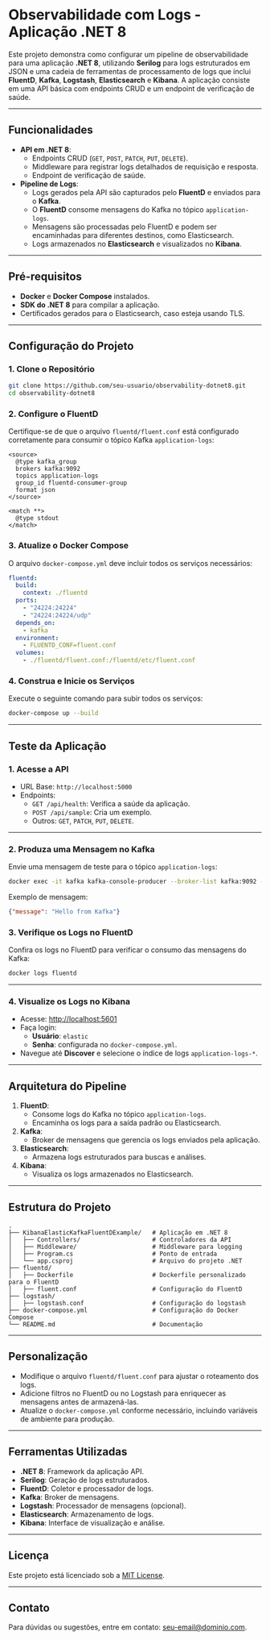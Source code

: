 ﻿# Observabilidade com Logs - Aplicação .NET 8

Este projeto demonstra como configurar um pipeline de observabilidade para uma aplicação **.NET 8**, utilizando **Serilog** para logs estruturados em JSON e uma cadeia de ferramentas de processamento de logs que inclui **FluentD**, **Kafka**, **Logstash**, **Elasticsearch** e **Kibana**. A aplicação consiste em uma API básica com endpoints CRUD e um endpoint de verificação de saúde.

---

## Funcionalidades

- **API em .NET 8**:
  - Endpoints CRUD (`GET`, `POST`, `PATCH`, `PUT`, `DELETE`).
  - Middleware para registrar logs detalhados de requisição e resposta.
  - Endpoint de verificação de saúde.
- **Pipeline de Logs**:
  - Logs gerados pela API são capturados pelo **FluentD** e enviados para o **Kafka**.
  - O **FluentD** consome mensagens do Kafka no tópico `application-logs`.
  - Mensagens são processadas pelo FluentD e podem ser encaminhadas para diferentes destinos, como Elasticsearch.
  - Logs armazenados no **Elasticsearch** e visualizados no **Kibana**.

---

## Pré-requisitos

- **Docker** e **Docker Compose** instalados.
- **SDK do .NET 8** para compilar a aplicação.
- Certificados gerados para o Elasticsearch, caso esteja usando TLS.

---

## Configuração do Projeto

### 1. Clone o Repositório

```bash
git clone https://github.com/seu-usuario/observability-dotnet8.git
cd observability-dotnet8
````

### 2. Configure o FluentD

Certifique-se de que o arquivo `fluentd/fluent.conf` está configurado corretamente para consumir o tópico Kafka `application-logs`:

```plaintext
<source>
  @type kafka_group
  brokers kafka:9092
  topics application-logs
  group_id fluentd-consumer-group
  format json
</source>

<match **>
  @type stdout
</match>
```

### 3. Atualize o Docker Compose

O arquivo `docker-compose.yml` deve incluir todos os serviços necessários:

````yaml
fluentd:
  build:
    context: ./fluentd
  ports:
    - "24224:24224"
    - "24224:24224/udp"
  depends_on:
    - kafka
  environment:
    - FLUENTD_CONF=fluent.conf
  volumes:
    - ./fluentd/fluent.conf:/fluentd/etc/fluent.conf
````

### 4. Construa e Inicie os Serviços

Execute o seguinte comando para subir todos os serviços:

````bash
docker-compose up --build
````

---

## Teste da Aplicação

### 1. Acesse a API

- URL Base: `http://localhost:5000`
- Endpoints:
  - `GET /api/health`: Verifica a saúde da aplicação.
  - `POST /api/sample`: Cria um exemplo.
  - Outros: `GET`, `PATCH`, `PUT`, `DELETE`.

---

### 2. Produza uma Mensagem no Kafka

Envie uma mensagem de teste para o tópico `application-logs`:

````bash
docker exec -it kafka kafka-console-producer --broker-list kafka:9092 --topic application-logs
````

Exemplo de mensagem:

````json
{"message": "Hello from Kafka"}
````

### 3. Verifique os Logs no FluentD

Confira os logs no FluentD para verificar o consumo das mensagens do Kafka:

````bash
docker logs fluentd
````

---

### 4. Visualize os Logs no Kibana

- Acesse: [http://localhost:5601](http://localhost:5601)
- Faça login:
  - **Usuário**: `elastic`
  - **Senha**: configurada no `docker-compose.yml`.
- Navegue até **Discover** e selecione o índice de logs `application-logs-*`.

---

## Arquitetura do Pipeline

1. **FluentD**:
   - Consome logs do Kafka no tópico `application-logs`.
   - Encaminha os logs para a saída padrão ou Elasticsearch.
2. **Kafka**:
   - Broker de mensagens que gerencia os logs enviados pela aplicação.
3. **Elasticsearch**:
   - Armazena logs estruturados para buscas e análises.
4. **Kibana**:
   - Visualiza os logs armazenados no Elasticsearch.

---

## Estrutura do Projeto

````plaintext
.
├── KibanaElasticKafkaFluentDExample/   # Aplicação em .NET 8
│   ├── Controllers/                    # Controladores da API
│   ├── Middleware/                     # Middleware para logging
│   ├── Program.cs                      # Ponto de entrada
│   └── app.csproj                      # Arquivo do projeto .NET
├── fluentd/
│   ├── Dockerfile                      # Dockerfile personalizado para o FluentD
│   ├── fluent.conf                     # Configuração do FluentD
├── logstash/
│   ├── logstash.conf                   # Configuração do logstash
├── docker-compose.yml                  # Configuração do Docker Compose
└── README.md                           # Documentação
````

---

## Personalização

- Modifique o arquivo `fluentd/fluent.conf` para ajustar o roteamento dos logs.
- Adicione filtros no FluentD ou no Logstash para enriquecer as mensagens antes de armazená-las.
- Atualize o `docker-compose.yml` conforme necessário, incluindo variáveis de ambiente para produção.

---

## Ferramentas Utilizadas

- **.NET 8**: Framework da aplicação API.
- **Serilog**: Geração de logs estruturados.
- **FluentD**: Coletor e processador de logs.
- **Kafka**: Broker de mensagens.
- **Logstash**: Processador de mensagens (opcional).
- **Elasticsearch**: Armazenamento de logs.
- **Kibana**: Interface de visualização e análise.

---

## Licença

Este projeto está licenciado sob a [MIT License](LICENSE).

---

## Contato

Para dúvidas ou sugestões, entre em contato: [seu-email@dominio.com](mailto:seu-email@dominio.com).
